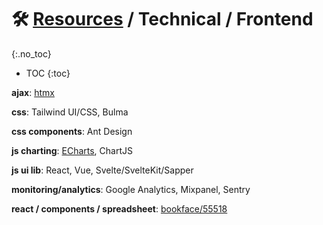 
# 🛠 [Resources](/stack/) / Technical / Frontend
{:.no_toc}

* TOC
{:toc}


__ajax__: [htmx](https://htmx.org/)

__css__: Tailwind UI/CSS, Bulma

__css components__: Ant Design

__js charting__: 
  [ECharts](https://echarts.apache.org/en/index.html),
  ChartJS 

__js ui lib__: React, Vue, Svelte/SvelteKit/Sapper

__monitoring/analytics__: Google Analytics, Mixpanel, Sentry

__react / components / spreadsheet__: [bookface/55518](https://bookface.ycombinator.com/posts/55518)


